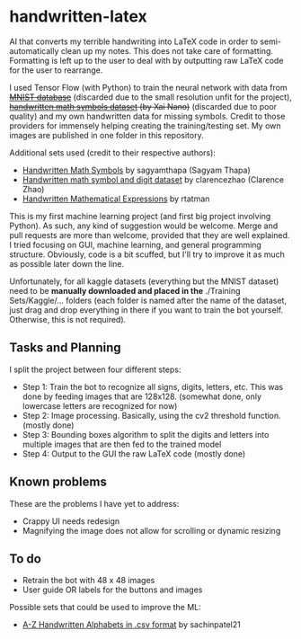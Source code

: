 # handwritten-latex
AI that converts my terrible handwriting into LaTeX code in order to semi-automatically clean up my notes. This does not take care of formatting. Formatting is left up to the user to deal with by outputting raw LaTeX code for the user to rearrange.

I used Tensor Flow (with Python) to train the neural network with data from ~~[MNIST database](http://yann.lecun.com/exdb/mnist/)~~ (discarded due to the small resolution unfit for the project), ~~[handwritten math symbols dataset](https://www.kaggle.com/xainano/handwrittenmathsymbols) (by Xai Nano)~~ (discarded due to poor quality) and my own handwritten data for missing symbols. Credit to those providers for immensely helping creating the training/testing set. My own images are published in one folder in this repository.

Additional sets used (credit to their respective authors):
- [Handwritten Math Symbols](https://www.kaggle.com/sagyamthapa/handwritten-math-symbols) by sagyamthapa (Sagyam Thapa)
- [Handwritten math symbol and digit dataset](https://www.kaggle.com/clarencezhao/handwritten-math-symbol-dataset) by clarencezhao (Clarence Zhao)
- [Handwritten Mathematical Expressions](https://www.kaggle.com/rtatman/handwritten-mathematical-expressions) by rtatman

This is my first machine learning project (and first big project involving Python). As such, any kind of suggestion would be welcome. Merge and pull requests are more than welcome, provided that they are well explained. I tried focusing on GUI, machine learning, and general programming structure. Obviously, code is a bit scuffed, but I'll try to improve it as much as possible later down the line.

Unfortunately, for all kaggle datasets (everything but the MNIST dataset) need to be **manually downloaded and placed in the** ./Training Sets/Kaggle/... folders (each folder is named after the name of the dataset, just drag and drop everything in there if you want to train the bot yourself. Otherwise, this is not required).

## Tasks and Planning
I split the project between four different steps:
- Step 1: Train the bot to recognize all signs, digits, letters, etc. This was done by feeding images that are 128x128. (somewhat done, only lowercase letters are recognized for now)
- Step 2: Image processing. Basically, using the cv2 threshold function. (mostly done)
- Step 3: Bounding boxes algorithm to split the digits and letters into multiple images that are then fed to the trained model
- Step 4: Output to the GUI the raw LaTeX code (mostly done)

## Known problems
These are the problems I have yet to address:
- Crappy UI needs redesign
- Magnifying the image does not allow for scrolling or dynamic resizing

## To do
- Retrain the bot with 48 x 48 images
- User guide OR labels for the buttons and images

Possible sets that could be used to improve the ML:
- [A-Z Handwritten Alphabets in .csv format](https://www.kaggle.com/sachinpatel21/az-handwritten-alphabets-in-csv-format) by sachinpatel21